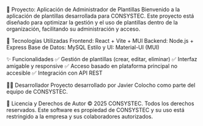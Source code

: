 📌 Proyecto: Aplicación de Administrador de Plantillas
Bienvenido a la aplicación de plantillas desarrollada para CONSYSTEC. Este proyecto está diseñado para optimizar la gestión y el uso de plantillas dentro de la organización, facilitando su administración y acceso.

🚀 Tecnologías Utilizadas
Frontend: React + Vite + MUI
Backend: Node.js + Express
Base de Datos: MySQL
Estilo y UI: Material-UI (MUI)

✨ Funcionalidades
✅ Gestión de plantillas (crear, editar, eliminar)
✅ Interfaz amigable y responsive
✅ Acceso basado en plataforma principal no accesible
✅ Integración con API REST

👨‍💻 Desarrollador
Proyecto desarrollado por Javier Colocho como parte del equipo de CONSYSTEC.

📜 Licencia y Derechos de Autor
© 2025 CONSYSTEC. Todos los derechos reservados.
Este software es propiedad de CONSYSTEC y su uso está restringido a la empresa y sus colaboradores autorizados.